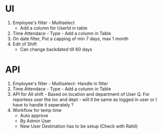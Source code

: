 # UI
1. Employee's filter - Multiselect
   - Add a column for UserId in table 
2. Time Attendace - Type - Add a column in Table
3. On date filter, Put a capping of min 7 days, max 1 month
3. Edit of Shift
    - Can change backdated till 60 days



# API
1. Employee's filter - Multiselect- Handle in filter
2. Time Attendace - Type - Add a column in Table
3. API for All shift - Based on location and department  of User
    Q. For reportess user the loc and dept - will it be same as logged in user or I have to handle it seperately ?
4. Workflow for temp time
   - Auto approve
   - By Admin User
   - New User Destination has to be setup (Check with Rahil)
   
